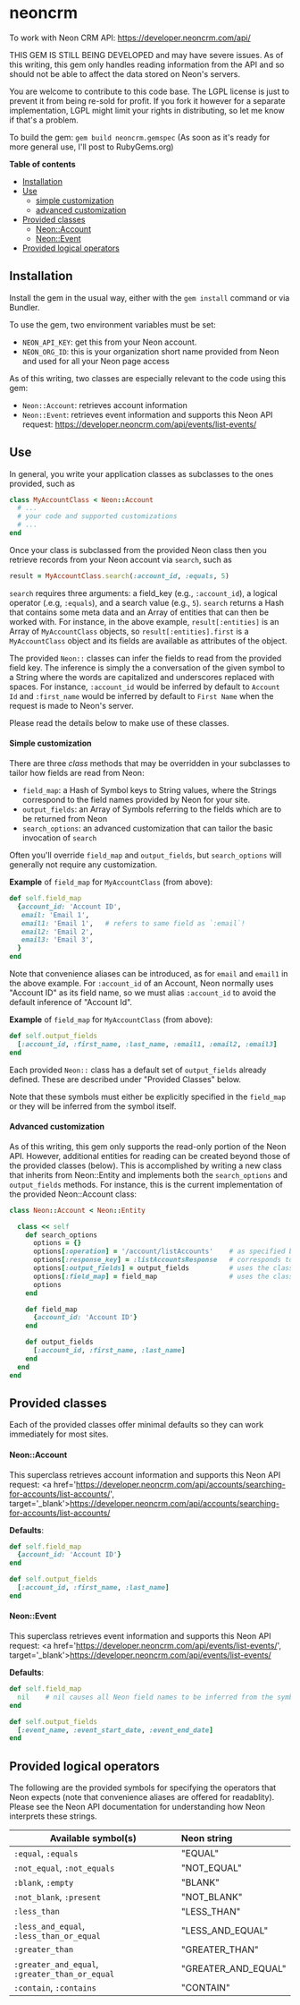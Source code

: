 # neoncrm

To work with Neon CRM API: https://developer.neoncrm.com/api/


THIS GEM IS STILL BEING DEVELOPED and may have severe issues.  As of this writing,
this gem only handles reading information from the API and so should not be able
to affect the data stored on Neon's servers.

You are welcome to contribute to this code base.  The LGPL license is just to prevent it
from being re-sold for profit.  If you fork it however for a separate implementation, LGPL might
limit your rights in distributing, so let me know if that's a problem.

To build the gem:  `gem build neoncrm.gemspec`
(As soon as it's ready for more general use, I'll post to RubyGems.org)

**Table of contents**
* [Installation](#Installation)
* [Use](#Use)
  * [simple customization](*simple-customization)
  * [advanced customization](*advanced-customization)
* [Provided classes](#provided-classes)
  * [Neon::Account](*neon-account)
  * [Neon::Event](*neon-event)
* [Provided logical operators](#provided-logical-operators)



## Installation

Install the gem in the usual way, either with the `gem install` command or via Bundler.

To use the gem, two environment variables must be set:
* `NEON_API_KEY`:  get this from your Neon account.
* `NEON_ORG_ID`: this is your organization short name provided from Neon and used for all your Neon page access

As of this writing, two classes are especially relevant to the code using this gem:
* `Neon::Account`:  retrieves account information
* `Neon::Event`: retrieves event information and supports this Neon API request: https://developer.neoncrm.com/api/events/list-events/

## Use
In general, you write your application classes as subclasses to the ones provided, such as

```ruby
class MyAccountClass < Neon::Account
  # ...
  # your code and supported customizations
  # ...
end
```

Once your class is subclassed from the provided Neon class then you retrieve records from your Neon account via `search`, such as

```ruby
result = MyAccountClass.search(:account_id, :equals, 5)
```

`search` requires three arguments: a field_key (e.g., `:account_id`), a logical operator (.e.g, `:equals`), and a search value (e.g., `5`).  `search` returns a Hash that contains some meta data and an Array of entities that can then be worked with.  For instance, in the above example, `result[:entities]` is an Array of `MyAccountClass` objects, so `result[:entities].first` is a `MyAccountClass` object and its fields are available as attributes of the object.

The provided `Neon::` classes can infer the fields to read from the provided field key.  The inference is simply the a conversation of the given symbol to a String where the words are capitalized and underscores replaced with spaces.  For instance, `:account_id` would be inferred by default to `Account Id` and `:first_name` would be inferred by default to `First Name` when the request is made to Neon's server.

Please read the details below to make use of these classes.

#### Simple customization
There are three _class_ methods that may be overridden in your subclasses to tailor how fields are read from Neon:
* `field_map`: a Hash of Symbol keys to String values, where the Strings correspond to the field names provided by Neon for your site.
* `output_fields`: an Array of Symbols referring to the fields which are to be returned from Neon
* `search_options`: an advanced customization that can tailor the basic invocation of `search`

Often you'll override `field_map` and `output_fields`, but `search_options` will generally not require any customization.

**Example** of `field_map` for `MyAccountClass` (from above):

```ruby
def self.field_map
  {account_id: 'Account ID',
   email: 'Email 1',
   email1: 'Email 1',   # refers to same field as `:email`!
   email2: 'Email 2',
   email3: 'Email 3',
  }
end
```

Note that convenience aliases can be introduced, as for `email` and `email1` in the above example.   For `:account_id` of an Account, Neon normally uses "Account ID" as its field name, so we must alias `:account_id` to avoid the default inference of "Account Id".

**Example** of `field_map` for `MyAccountClass` (from above):

```ruby
def self.output_fields
  [:account_id, :first_name, :last_name, :email1, :email2, :email3]
end
```

Each provided `Neon::` class has a default set of `output_fields` already defined.  These are described under "Provided Classes" below.

Note that these symbols must either be explicitly specified in the `field_map` or they will be inferred from the symbol itself.

#### Advanced customization
As of this writing, this gem only supports the read-only portion of the Neon API.  However, additional entities for reading can be created beyond those of the provided classes (below). This is accomplished by writing a new class that inherits from Neon::Entity and implements both the `search_options` and `output_fields` methods.  For instance, this is the current implementation of the provided Neon::Account class:

```ruby
class Neon::Account < Neon::Entity

  class << self
    def search_options
      options = {}
      options[:operation] = '/account/listAccounts'    # as specified by Neon in its documentation
      options[:response_key] = :listAccountsResponse   # corresponds to the JSON key used by Neon in its results (see Neon documentation)
      options[:output_fields] = output_fields          # uses the class method "output_fields" below to get its Array
      options[:field_map] = field_map                  # uses the class method "field_map" below to get its Hash
      options
    end

    def field_map
      {account_id: 'Account ID'}
    end

    def output_fields
      [:account_id, :first_name, :last_name]
    end
  end
end
```

## Provided classes
Each of the provided classes offer minimal defaults so they can work immediately for most sites.

#### Neon::Account
This superclass retrieves account information and supports this Neon API request: <a href='https://developer.neoncrm.com/api/accounts/searching-for-accounts/list-accounts/', target='_blank'>https://developer.neoncrm.com/api/accounts/searching-for-accounts/list-accounts/</a>

**Defaults**:

```ruby
def self.field_map
  {account_id: 'Account ID'}
end

def self.output_fields
  [:account_id, :first_name, :last_name]
end
```

#### Neon::Event
This superclass retrieves event information and supports this Neon API request: <a href='https://developer.neoncrm.com/api/events/list-events/', target='_blank'>https://developer.neoncrm.com/api/events/list-events/</a>

**Defaults**:

```ruby
def self.field_map
  nil    # nil causes all Neon field names to be inferred from the symbols used
end

def self.output_fields
  [:event_name, :event_start_date, :event_end_date]
end
```

## Provided logical operators
The following are the provided symbols for specifying the operators that Neon expects (note that convenience aliases are offered for readablity).  Please see the Neon API documentation for understanding how Neon interprets these strings.

| Available symbol(s) | Neon string |
|---------------------|:------------|
| `:equal`, `:equals` | "EQUAL" |
| `:not_equal`, `:not_equals` | "NOT_EQUAL" |
| `:blank`, `:empty` | "BLANK" |
| `:not_blank`, `:present` | "NOT_BLANK" |
| `:less_than` | "LESS_THAN" |
| `:less_and_equal`, `:less_than_or_equal` | "LESS_AND_EQUAL" |
| `:greater_than` | "GREATER_THAN" |
| `:greater_and_equal`, `:greater_than_or_equal` | "GREATER_AND_EQUAL" |
| `:contain`, `:contains` | "CONTAIN" |

